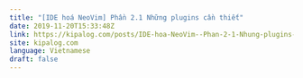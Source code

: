 ```yaml
---
title: "[IDE hoá NeoVim] Phần 2.1 Những plugins cần thiết"
date: 2019-11-20T15:33:48Z
link: https://kipalog.com/posts/IDE-hoa-NeoVim--Phan-2-1-Nhung-plugins-can-thiet?utm_medium=RSS&utm_source=news.12bit.vn
site: kipalog.com
language: Vietnamese
draft: false
---
```

